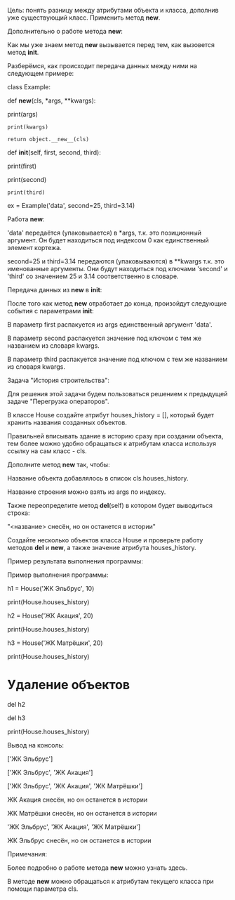 Цель: понять разницу между атрибутами объекта и класса, дополнив уже существующий класс. Применить метод __new__.

Дополнительно о работе метода __new__:

Как мы уже знаем метод __new__ вызывается перед тем, как вызовется метод __init__.

Разберёмся, как происходит передача данных между ними на следующем примере:

class Example:
  
  def __new__(cls, *args, **kwargs):
  
  print(args)
    
    print(kwargs)
    
    return object.__new__(cls)

  
  def __init__(self, first, second, third):
  
  print(first)
  
  print(second)
    
    print(third)


ex = Example('data', second=25, third=3.14)

Работа __new__:

'data' передаётся (упаковывается) в *args, т.к. это позиционный аргумент. Он будет находиться под индексом 0 как единственный элемент кортежа.

second=25 и third=3.14 передаются (упаковываются) в **kwargs т.к. это именованные аргументы. Они будут находиться под ключами 'second' и 'third' со значением 25 и 3.14 соответственно в словаре.

Передача данных из __new__ в __init__:

После того как метод __new__ отработает до конца, произойдут следующие события с параметрами __init__:

В параметр first распакуется из args единственный аргумент 'data'.

В параметр second распакуется значение под ключом с тем же названием из словаря kwargs.

В параметр third распакуется значение под ключом с тем же названием из словаря kwargs.


Задача "История строительства":

Для решения этой задачи будем пользоваться решением к предыдущей задаче "Перегрузка операторов".

В классе House создайте атрибут houses_history = [], который будет хранить названия созданных объектов.

Правильней вписывать здание в историю сразу при создании объекта, тем более можно удобно обращаться к атрибутам класса используя ссылку на сам класс - cls.

Дополните метод __new__ так, чтобы:

Название объекта добавлялось в список cls.houses_history.

Название строения можно взять из args по индексу.

Также переопределите метод __del__(self) в котором будет выводиться строка:

"<название> снесён, но он останется в истории"

Создайте несколько объектов класса House и проверьте работу методов __del__ и __new__, а также значение атрибута houses_history.

Пример результата выполнения программы:

Пример выполнения программы:

h1 = House('ЖК Эльбрус', 10)

print(House.houses_history)

h2 = House('ЖК Акация', 20)

print(House.houses_history)

h3 = House('ЖК Матрёшки', 20)

print(House.houses_history)

# Удаление объектов

del h2

del h3

print(House.houses_history)

Вывод на консоль:

['ЖК Эльбрус']

['ЖК Эльбрус', 'ЖК Акация']

['ЖК Эльбрус', 'ЖК Акация', 'ЖК Матрёшки']

ЖК Акация снесён, но он останется в истории

ЖК Матрёшки снесён, но он останется в истории

'ЖК Эльбрус', 'ЖК Акация', 'ЖК Матрёшки']

ЖК Эльбрус снесён, но он останется в истории

Примечания:

Более подробно о работе метода __new__ можно узнать здесь.

В методе __new__ можно обращаться к атрибутам текущего класса при помощи параметра cls.
